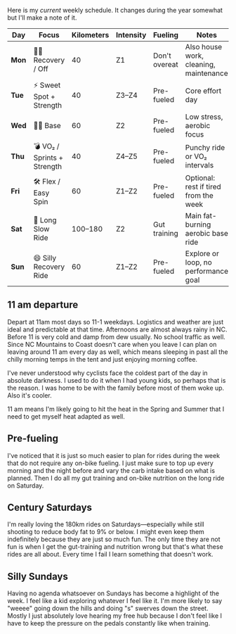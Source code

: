 Here is my *current* weekly schedule. It changes during the year somewhat but I'll make a note of it.

| Day     | Focus                       | Kilometers | Intensity | Fueling       | Notes                                  |
| ------- | --------------------------- | ---------- | --------- | ------------- | -------------------------------------- |
| **Mon** | 🧘‍♂️ Recovery / Off        | 40         | Z1        | Don't overeat | Also house work, cleaning, maintenance |
| **Tue** | ⚡️ Sweet Spot + Strength    | 40         | Z3–Z4     | Pre-fueled    | Core effort day                        |
| **Wed** | 🧘‍♂️ Base                  | 60         | Z2        | Pre-fueled    | Low stress, aerobic focus              |
| **Thu** | 💣 VO₂ / Sprints + Strength | 40         | Z4–Z5     | Pre-fueled    | Punchy ride or VO₂ intervals           |
| **Fri** | 🛠 Flex / Easy Spin         | 60         | Z1–Z2     | Pre-fueled    | Optional: rest if tired from the week  |
| **Sat** | 🐢 Long Slow Ride           | 100–180    | Z2        | Gut training  | Main fat-burning aerobic base ride     |
| **Sun** | 😄 Silly Recovery Ride      | 60         | Z1–Z2     | Pre-fueled    | Explore or loop, no performance goal   |
## 11 am departure

Depart at 11am most days so 11-1 weekdays. Logistics and weather are just ideal and predictable at that time. Afternoons are almost always rainy in NC. Before 11 is very cold and damp from dew usually. No school traffic as well. Since NC Mountains to Coast doesn't care when you leave I can plan on leaving around 11 am every day as well, which means sleeping in past all the chilly morning temps in the tent and just enjoying morning coffee. 

I've never understood why cyclists face the coldest part of the day in absolute darkness. I used to do it when I had young kids, so perhaps that is the reason. I was home to be with the family before most of them woke up. Also it's cooler.

11 am means I'm likely going to hit the heat in the Spring and Summer that I need to get myself heat adapted as well.
## Pre-fueling

I've noticed that it is just so much easier to plan for rides during the week that do not require any on-bike fueling. I just make sure to top up every morning and the night before and vary the carb intake based on what is planned. Then I do all my gut training and on-bike nutrition on the long ride on Saturday.
## Century Saturdays

I'm really loving the 180km rides on Saturdays—especially while still shooting to reduce body fat to 9% or below. I might even keep them indefinitely because they are just so much fun. The only time they are not fun is when I get the gut-training and nutrition wrong but that's what these rides are all about. Every time I fail I learn something that doesn't work.
## Silly Sundays

Having no agenda whatsoever on Sundays has become a highlight of the week. I feel like a kid exploring whatever I feel like it. I'm more likely to say "weeee" going down the hills and doing "s" swerves down the street. Mostly I just absolutely love hearing my free hub because I don't feel like I have to keep the pressure on the pedals constantly like when training.